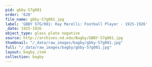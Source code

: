 ```yaml
---
pid: gbby-57g081
order: '628'
file_name: gbby-57g081.jpg
label: 'GBBY 57G/081: Ray Marelli: Football Player - 1925-1926'
_date: 1925-1926
object_type: glass plate negative
source: http://archives.nd.edu/Bagby/GBBY-57g081.jpg
thumbnail: "/_data/raw_images/bagby/gbby-57g081.jpg"
full: "/_data/raw_images/bagby/gbby-57g081.jpg"
layout: bagby_item
collection: bagby
---
```

